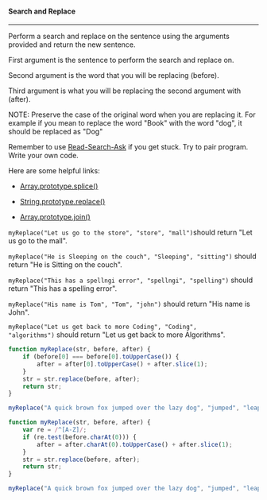 #### Search and Replace

------

Perform a search and replace on the sentence using the arguments provided and return the new sentence.

First argument is the sentence to perform the search and replace on.

Second argument is the word that you will be replacing (before).

Third argument is what you will be replacing the second argument with (after).

NOTE: Preserve the case of the original word when you are replacing it. For example if you mean to replace the word "Book" with the word "dog", it should be replaced as "Dog"

Remember to use [Read-Search-Ask](https://github.com/FreeCodeCamp/freecodecamp/wiki/FreeCodeCamp-Get-Help) if you get stuck. Try to pair program. Write your own code.

Here are some helpful links:

- [Array.prototype.splice()](https://developer.mozilla.org/en-US/docs/Web/JavaScript/Reference/Global_Objects/Array/splice)

- [String.prototype.replace()](https://developer.mozilla.org/en-US/docs/Web/JavaScript/Reference/Global_Objects/String/replace)

- [Array.prototype.join()](https://developer.mozilla.org/en-US/docs/Web/JavaScript/Reference/Global_Objects/Array/join)

`myReplace("Let us go to the store", "store", "mall")`should return "Let us go to the mall".

`myReplace("He is Sleeping on the couch", "Sleeping", "sitting")` should return "He is Sitting on the couch".

`myReplace("This has a spellngi error", "spellngi", "spelling")` should return "This has a spelling error".

`myReplace("His name is Tom", "Tom", "john")` should return "His name is John".

`myReplace("Let us get back to more Coding", "Coding", "algorithms")` should return "Let us get back to more Algorithms".

```js
function myReplace(str, before, after) {
    if (before[0] === before[0].toUpperCase()) {
        after = after[0].toUpperCase() + after.slice(1);
    }
    str = str.replace(before, after);
    return str;
}

myReplace("A quick brown fox jumped over the lazy dog", "jumped", "leaped");
```

```js
function myReplace(str, before, after) {
    var re = /^[A-Z]/;
    if (re.test(before.charAt(0))) {
        after = after.charAt(0).toUpperCase() + after.slice(1);
    }
    str = str.replace(before, after);
    return str;
}

myReplace("A quick brown fox jumped over the lazy dog", "jumped", "leaped");
```
